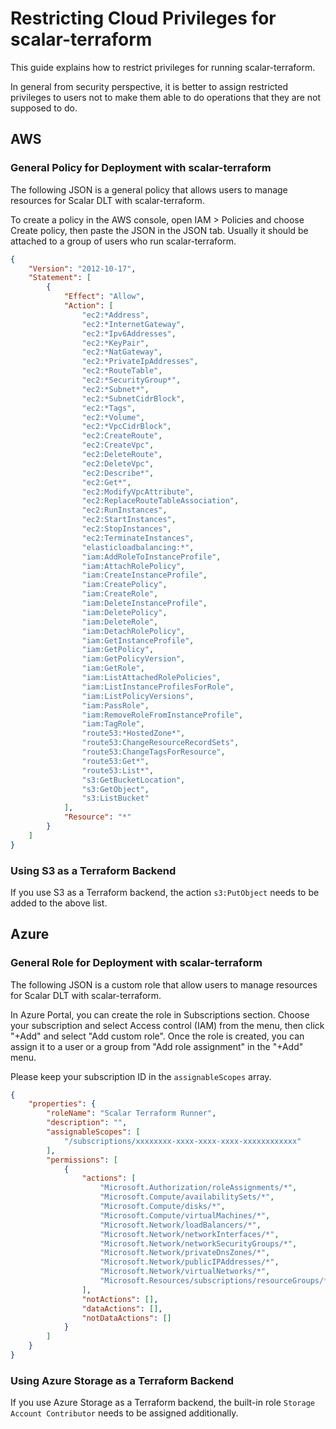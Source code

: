 # Restricting Cloud Privileges for scalar-terraform

This guide explains how to restrict privileges for running scalar-terraform.

In general from security perspective, it is better to assign restricted privileges to users not to make them able to do operations that they are not supposed to do.

## AWS

### General Policy for Deployment with scalar-terraform

The following JSON is a general policy that allows users to manage resources for Scalar DLT with scalar-terraform.

To create a policy in the AWS console, open IAM > Policies and choose Create policy, then paste the JSON in the JSON tab. Usually it should be attached to a group of users who run scalar-terraform.

```json
{
    "Version": "2012-10-17",
    "Statement": [
        {
            "Effect": "Allow",
            "Action": [
                "ec2:*Address",
                "ec2:*InternetGateway",
                "ec2:*Ipv6Addresses",
                "ec2:*KeyPair",
                "ec2:*NatGateway",
                "ec2:*PrivateIpAddresses",
                "ec2:*RouteTable",
                "ec2:*SecurityGroup*",
                "ec2:*Subnet*",
                "ec2:*SubnetCidrBlock",
                "ec2:*Tags",
                "ec2:*Volume",
                "ec2:*VpcCidrBlock",
                "ec2:CreateRoute",
                "ec2:CreateVpc",
                "ec2:DeleteRoute",
                "ec2:DeleteVpc",
                "ec2:Describe*",
                "ec2:Get*",
                "ec2:ModifyVpcAttribute",
                "ec2:ReplaceRouteTableAssociation",
                "ec2:RunInstances",
                "ec2:StartInstances",
                "ec2:StopInstances",
                "ec2:TerminateInstances",
                "elasticloadbalancing:*",
                "iam:AddRoleToInstanceProfile",
                "iam:AttachRolePolicy",
                "iam:CreateInstanceProfile",
                "iam:CreatePolicy",
                "iam:CreateRole",
                "iam:DeleteInstanceProfile",
                "iam:DeletePolicy",
                "iam:DeleteRole",
                "iam:DetachRolePolicy",
                "iam:GetInstanceProfile",
                "iam:GetPolicy",
                "iam:GetPolicyVersion",
                "iam:GetRole",
                "iam:ListAttachedRolePolicies",
                "iam:ListInstanceProfilesForRole",
                "iam:ListPolicyVersions",
                "iam:PassRole",
                "iam:RemoveRoleFromInstanceProfile",
                "iam:TagRole",
                "route53:*HostedZone*",
                "route53:ChangeResourceRecordSets",
                "route53:ChangeTagsForResource",
                "route53:Get*",
                "route53:List*",
                "s3:GetBucketLocation",
                "s3:GetObject",
                "s3:ListBucket"
            ],
            "Resource": "*"
        }
    ]
}
```

### Using S3 as a Terraform Backend

If you use S3 as a Terraform backend, the action `s3:PutObject` needs to be added to the above list.

## Azure

### General Role for Deployment with scalar-terraform

The following JSON is a custom role that allow users to manage resources for Scalar DLT with scalar-terraform.

In Azure Portal, you can create the role in Subscriptions section. Choose your subscription and select Access control (IAM) from the menu, then click "+Add" and select "Add custom role". Once the role is created, you can assign it to a user or a group from "Add role assignment" in the "+Add" menu.

Please keep your subscription ID in the `assignableScopes` array.

```json
{
    "properties": {
        "roleName": "Scalar Terraform Runner",
        "description": "",
        "assignableScopes": [
            "/subscriptions/xxxxxxxx-xxxx-xxxx-xxxx-xxxxxxxxxxxx"
        ],
        "permissions": [
            {
                "actions": [
                    "Microsoft.Authorization/roleAssignments/*",
                    "Microsoft.Compute/availabilitySets/*",
                    "Microsoft.Compute/disks/*",
                    "Microsoft.Compute/virtualMachines/*",
                    "Microsoft.Network/loadBalancers/*",
                    "Microsoft.Network/networkInterfaces/*",
                    "Microsoft.Network/networkSecurityGroups/*",
                    "Microsoft.Network/privateDnsZones/*",
                    "Microsoft.Network/publicIPAddresses/*",
                    "Microsoft.Network/virtualNetworks/*",
                    "Microsoft.Resources/subscriptions/resourceGroups/*"
                ],
                "notActions": [],
                "dataActions": [],
                "notDataActions": []
            }
        ]
    }
}
```

### Using Azure Storage as a Terraform Backend

If you use Azure Storage as a Terraform backend, the built-in role `Storage Account Contributor` needs to be assigned additionally.
